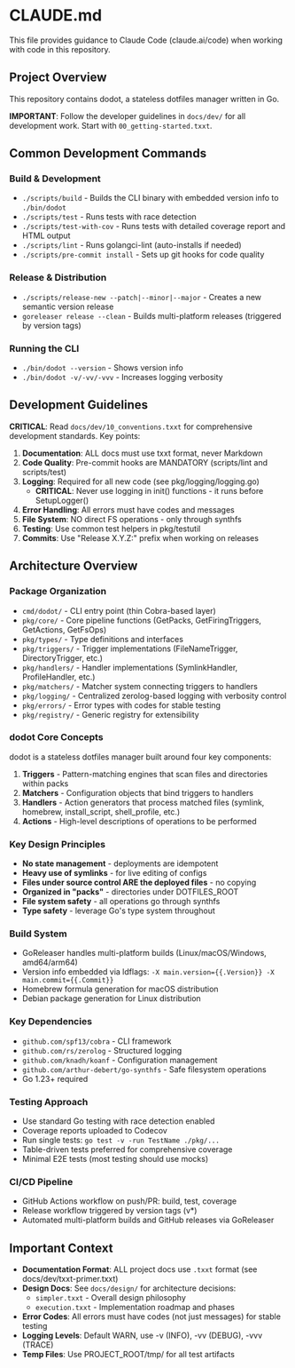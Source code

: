 # CLAUDE.md

This file provides guidance to Claude Code (claude.ai/code) when working with code in this repository.

## Project Overview

This repository contains dodot, a stateless dotfiles manager written in Go.

**IMPORTANT**: Follow the developer guidelines in `docs/dev/` for all development work. Start with `00_getting-started.txxt`.

## Common Development Commands

### Build & Development
- `./scripts/build` - Builds the CLI binary with embedded version info to `./bin/dodot`
- `./scripts/test` - Runs tests with race detection
- `./scripts/test-with-cov` - Runs tests with detailed coverage report and HTML output
- `./scripts/lint` - Runs golangci-lint (auto-installs if needed)
- `./scripts/pre-commit install` - Sets up git hooks for code quality

### Release & Distribution
- `./scripts/release-new --patch|--minor|--major` - Creates a new semantic version release
- `goreleaser release --clean` - Builds multi-platform releases (triggered by version tags)

### Running the CLI
- `./bin/dodot --version` - Shows version info
- `./bin/dodot -v/-vv/-vvv` - Increases logging verbosity

## Development Guidelines

**CRITICAL**: Read `docs/dev/10_conventions.txxt` for comprehensive development standards. Key points:

1. **Documentation**: ALL docs must use txxt format, never Markdown
2. **Code Quality**: Pre-commit hooks are MANDATORY (scripts/lint and scripts/test)
3. **Logging**: Required for all new code (see pkg/logging/logging.go)
   - **CRITICAL**: Never use logging in init() functions - it runs before SetupLogger()
4. **Error Handling**: All errors must have codes and messages
5. **File System**: NO direct FS operations - only through synthfs
6. **Testing**: Use common test helpers in pkg/testutil
7. **Commits**: Use "Release X.Y.Z:" prefix when working on releases

## Architecture Overview

### Package Organization
- `cmd/dodot/` - CLI entry point (thin Cobra-based layer)
- `pkg/core/` - Core pipeline functions (GetPacks, GetFiringTriggers, GetActions, GetFsOps)
- `pkg/types/` - Type definitions and interfaces
- `pkg/triggers/` - Trigger implementations (FileNameTrigger, DirectoryTrigger, etc.)
- `pkg/handlers/` - Handler implementations (SymlinkHandler, ProfileHandler, etc.)
- `pkg/matchers/` - Matcher system connecting triggers to handlers
- `pkg/logging/` - Centralized zerolog-based logging with verbosity control
- `pkg/errors/` - Error types with codes for stable testing
- `pkg/registry/` - Generic registry for extensibility

### dodot Core Concepts
dodot is a stateless dotfiles manager built around four key components:

1. **Triggers** - Pattern-matching engines that scan files and directories within packs
2. **Matchers** - Configuration objects that bind triggers to handlers
3. **Handlers** - Action generators that process matched files (symlink, homebrew, install_script, shell_profile, etc.)
4. **Actions** - High-level descriptions of operations to be performed

### Key Design Principles
- **No state management** - deployments are idempotent
- **Heavy use of symlinks** - for live editing of configs
- **Files under source control ARE the deployed files** - no copying
- **Organized in "packs"** - directories under DOTFILES_ROOT
- **File system safety** - all operations go through synthfs
- **Type safety** - leverage Go's type system throughout

### Build System
- GoReleaser handles multi-platform builds (Linux/macOS/Windows, amd64/arm64)
- Version info embedded via ldflags: `-X main.version={{.Version}} -X main.commit={{.Commit}}`
- Homebrew formula generation for macOS distribution
- Debian package generation for Linux distribution

### Key Dependencies
- `github.com/spf13/cobra` - CLI framework
- `github.com/rs/zerolog` - Structured logging
- `github.com/knadh/koanf` - Configuration management
- `github.com/arthur-debert/go-synthfs` - Safe filesystem operations
- Go 1.23+ required

### Testing Approach
- Use standard Go testing with race detection enabled
- Coverage reports uploaded to Codecov
- Run single tests: `go test -v -run TestName ./pkg/...`
- Table-driven tests preferred for comprehensive coverage
- Minimal E2E tests (most testing should use mocks)

### CI/CD Pipeline
- GitHub Actions workflow on push/PR: build, test, coverage
- Release workflow triggered by version tags (v*)
- Automated multi-platform builds and GitHub releases via GoReleaser

## Important Context

- **Documentation Format**: ALL project docs use `.txxt` format (see docs/dev/txxt-primer.txxt)
- **Design Docs**: See `docs/design/` for architecture decisions:
  - `simpler.txxt` - Overall design philosophy
  - `execution.txxt` - Implementation roadmap and phases
- **Error Codes**: All errors must have codes (not just messages) for stable testing
- **Logging Levels**: Default WARN, use -v (INFO), -vv (DEBUG), -vvv (TRACE)
- **Temp Files**: Use PROJECT_ROOT/tmp/ for all test artifacts